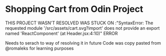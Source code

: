 # Shopping Cart from Odin Project

THIS PROJECT WASN'T RESOLVED WAS STUCK ON 
:"SyntaxError: The requested module '/src/assets/cart.svg?import' does not provide an export named 'ReactComponent' (at Header.jsx:4:10)" ERROR

Needs to serach to way of resolving it in future
Code was copy pasted from @romaleks for learning purposes